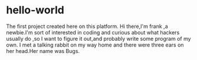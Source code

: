 # hello-world
The first project created here on this platform.
Hi there,I'm frank ,a newbie.I'm sort of interested in coding and curious about what hackers usually do ,so I want to figure it out,and probably write some program of my own.
I met a talking rabbit on my way home and there were three ears on her head.Her name was Bugs.
